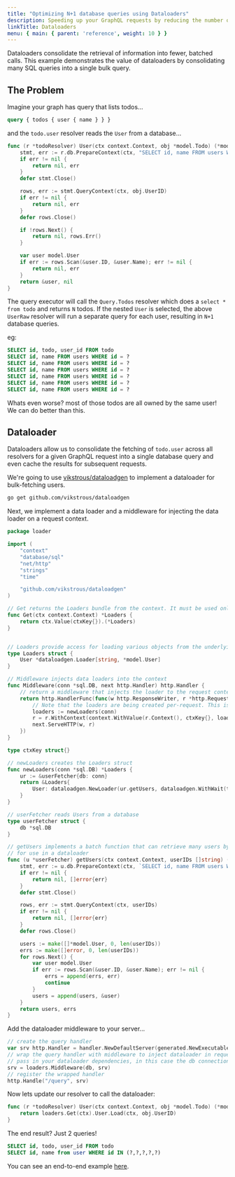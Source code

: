 ```yaml
---
title: "Optimizing N+1 database queries using Dataloaders"
description: Speeding up your GraphQL requests by reducing the number of round trips to the database.
linkTitle: Dataloaders
menu: { main: { parent: 'reference', weight: 10 } }
---
```


Dataloaders consolidate the retrieval of information into fewer, batched calls. This example demonstrates the value of dataloaders by consolidating many SQL queries into a single bulk query.

## The Problem

Imagine your graph has query that lists todos...

```graphql
query { todos { user { name } } }
```

and the `todo.user` resolver reads the `User` from a database...
```go
func (r *todoResolver) User(ctx context.Context, obj *model.Todo) (*model.User, error) {
	stmt, err := r.db.PrepareContext(ctx, "SELECT id, name FROM users WHERE id = ?")
	if err != nil {
		return nil, err
	}
	defer stmt.Close()

	rows, err := stmt.QueryContext(ctx, obj.UserID)
	if err != nil {
		return nil, err
	}
	defer rows.Close()

	if !rows.Next() {
		return nil, rows.Err()
	}

	var user model.User
	if err := rows.Scan(&user.ID, &user.Name); err != nil {
		return nil, err
	}
	return &user, nil
}


```

The query executor will call the `Query.Todos` resolver which does a `select * from todo` and returns `N` todos. If the nested `User` is selected, the above `UserRaw` resolver will run a separate query for each user, resulting in `N+1` database queries.

eg:
```sql
SELECT id, todo, user_id FROM todo
SELECT id, name FROM users WHERE id = ?
SELECT id, name FROM users WHERE id = ?
SELECT id, name FROM users WHERE id = ?
SELECT id, name FROM users WHERE id = ?
SELECT id, name FROM users WHERE id = ?
SELECT id, name FROM users WHERE id = ?
```

Whats even worse? most of those todos are all owned by the same user! We can do better than this.

## Dataloader

Dataloaders allow us to consolidate the fetching of `todo.user` across all resolvers for a given GraphQL request into a single database query and even cache the results for subsequent requests.

We're going to use [vikstrous/dataloadgen](https://github.com/vikstrous/dataloadgen) to implement a dataloader for bulk-fetching users.

```bash
go get github.com/vikstrous/dataloadgen
```

Next, we implement a data loader and a middleware for injecting the data loader on a request context.

```go
package loader

import (
	"context"
	"database/sql"
	"net/http"
	"strings"
	"time"

	"github.com/vikstrous/dataloadgen"
)

// Get returns the Loaders bundle from the context. It must be used only in XXXXXXXXXXXX resolvers where Middleware has put the Loaders struct into the context already.
func Get(ctx context.Context) *Loaders {
	return ctx.Value(ctxKey{}).(*Loaders)
}


// Loaders provide access for loading various objects from the underlying object's storage system while batching concurrent requests and caching responses.
type Loaders struct {
	User *dataloadgen.Loader[string, *model.User]
}

// Middleware injects data loaders into the context
func Middleware(conn *sql.DB, next http.Handler) http.Handler {
	// return a middleware that injects the loader to the request context
	return http.HandlerFunc(func(w http.ResponseWriter, r *http.Request) {
		// Note that the loaders are being created per-request. This is important because they contain caching and batching logic that must be request-scoped.
		loaders := newLoaders(conn)
		r = r.WithContext(context.WithValue(r.Context(), ctxKey{}, loaders))
		next.ServeHTTP(w, r)
	})
}

type ctxKey struct{}

// newLoaders creates the Loaders struct
func newLoaders(conn *sql.DB) *Loaders {
	ur := &userFetcher{db: conn}
	return &Loaders{
		User: dataloadgen.NewLoader(ur.getUsers, dataloadgen.WithWait(time.Millisecond)),
	}
}

// userFetcher reads Users from a database
type userFetcher struct {
	db *sql.DB
}

// getUsers implements a batch function that can retrieve many users by ID,
// for use in a dataloader
func (u *userFetcher) getUsers(ctx context.Context, userIDs []string) ([]*model.User, []error) {
	stmt, err := u.db.PrepareContext(ctx, `SELECT id, name FROM users WHERE id IN (?`+strings.Repeat(",?", len(userIDs)-1)+`)`)
	if err != nil {
		return nil, []error{err}
	}
	defer stmt.Close()

	rows, err := stmt.QueryContext(ctx, userIDs)
	if err != nil {
		return nil, []error{err}
	}
	defer rows.Close()

	users := make([]*model.User, 0, len(userIDs))
	errs := make([]error, 0, len(userIDs))
	for rows.Next() {
		var user model.User
		if err := rows.Scan(&user.ID, &user.Name); err != nil {
			errs = append(errs, err)
			continue
		}
		users = append(users, &user)
	}
	return users, errs
}

```

Add the dataloader middleware to your server...
```go
// create the query handler
var srv http.Handler = handler.NewDefaultServer(generated.NewExecutableSchema(...))
// wrap the query handler with middleware to inject dataloader in requests.
// pass in your dataloader dependencies, in this case the db connection.
srv = loaders.Middleware(db, srv)
// register the wrapped handler
http.Handle("/query", srv)
```

Now lets update our resolver to call the dataloader:
```go
func (r *todoResolver) User(ctx context.Context, obj *model.Todo) (*model.User, error) {
	return loaders.Get(ctx).User.Load(ctx, obj.UserID)
}
```

The end result? Just 2 queries!
```sql
SELECT id, todo, user_id FROM todo
SELECT id, name from user WHERE id IN (?,?,?,?,?)
```

You can see an end-to-end example [here](https://github.com/vikstrous/dataloadgen-example).